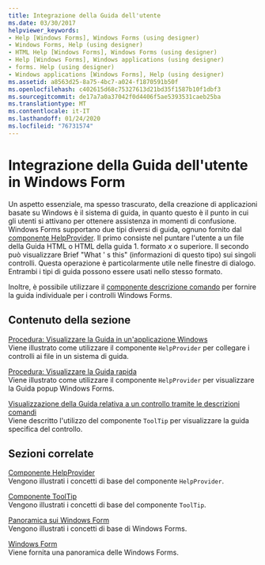 ```yaml
---
title: Integrazione della Guida dell'utente
ms.date: 03/30/2017
helpviewer_keywords:
- Help [Windows Forms], Windows Forms (using designer)
- Windows Forms, Help (using designer)
- HTML Help [Windows Forms], Windows Forms (using designer)
- Help [Windows Forms], Windows applications (using designer)
- forms. Help (using designer)
- Windows applications [Windows Forms], Help (using designer)
ms.assetid: a8563d25-8a75-4bc7-a024-f1870591b50f
ms.openlocfilehash: c402615d68c75327613d21bd35f1587b10f1dbf3
ms.sourcegitcommit: de17a7a0a37042f0d4406f5ae5393531caeb25ba
ms.translationtype: MT
ms.contentlocale: it-IT
ms.lasthandoff: 01/24/2020
ms.locfileid: "76731574"
---
```

# <a name="integrating-user-help-in-windows-forms"></a>Integrazione della Guida dell'utente in Windows Form
Un aspetto essenziale, ma spesso trascurato, della creazione di applicazioni basate su Windows è il sistema di guida, in quanto questo è il punto in cui gli utenti si attivano per ottenere assistenza in momenti di confusione. Windows Forms supportano due tipi diversi di guida, ognuno fornito dal [componente HelpProvider](../controls/helpprovider-component-windows-forms.md). Il primo consiste nel puntare l'utente a un file della Guida HTML o HTML della guida 1. formato *x* o superiore. Il secondo può visualizzare Brief "What ' s this" (informazioni di questo tipo) sui singoli controlli. Questa operazione è particolarmente utile nelle finestre di dialogo. Entrambi i tipi di guida possono essere usati nello stesso formato.  
  
 Inoltre, è possibile utilizzare il [componente descrizione comando](../controls/tooltip-component-windows-forms.md) per fornire la guida individuale per i controlli Windows Forms.  
  
## <a name="in-this-section"></a>Contenuto della sezione  
 [Procedura: Visualizzare la Guida in un'applicazione Windows](how-to-provide-help-in-a-windows-application.md)  
 Viene illustrato come utilizzare il componente `HelpProvider` per collegare i controlli ai file in un sistema di guida.  
  
 [Procedura: Visualizzare la Guida rapida](how-to-display-pop-up-help.md)  
 Viene illustrato come utilizzare il componente `HelpProvider` per visualizzare la Guida popup Windows Forms.  
  
 [Visualizzazione della Guida relativa a un controllo tramite le descrizioni comandi](control-help-using-tooltips.md)  
 Viene descritto l'utilizzo del componente `ToolTip` per visualizzare la guida specifica del controllo.  
  
## <a name="related-sections"></a>Sezioni correlate  
 [Componente HelpProvider](../controls/helpprovider-component-windows-forms.md)  
 Vengono illustrati i concetti di base del componente `HelpProvider`.  
  
 [Componente ToolTip](../controls/tooltip-component-windows-forms.md)  
 Vengono illustrati i concetti di base del componente `ToolTip`.  
  
 [Panoramica sui Windows Form](../windows-forms-overview.md)  
 Vengono illustrati i concetti di base di Windows Forms.  
  
 [Windows Form](../index.md)  
 Viene fornita una panoramica delle Windows Forms.

